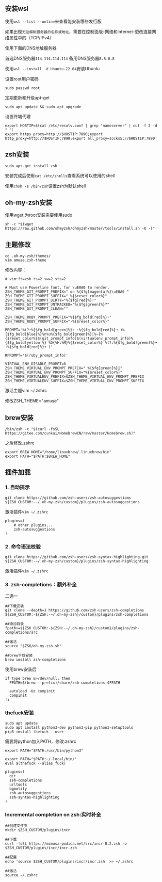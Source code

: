 ## 安装wsl

使用`wsl --list --online`来查看能安装哪些发行版

如果出现`无法解析服务器的名称或地址`，需要在控制面版-网络和internet-更改连接网络属性中的（TCP/IPv4）

使用下面的DNS地址服务器

首选DNS服务器`114.114.114.114`
备用DNS服务器`8.8.8.8`

使用`wsl --install -d Ubuntu-22.04`安装Ubuntu

设置root用户密码

`sudo passwd root`

定期更新和升级apt-get

```
sudo apt update && sudo apt upgrade
```

设置终端代理

```
export HOSTIP=$(cat /etc/resolv.conf | grep "nameserver" | cut -f 2 -d " ")
export https_proxy=http://$HOSTIP:7890;export http_proxy=http://$HOSTIP:7890;export all_proxy=socks5://$HOSTIP:7890
```

## zsh安装

`sudo apt-get install zsh`

安装完成后使用`cat /etc/shells`查看系统可以使用的shell

使用`chsh -s /bin/zsh`设置zsh为默认shell

## oh-my-zsh安装

使用wget,为root安装需要使用sudo
```
sh -c "$(wget https://raw.github.com/ohmyzsh/ohmyzsh/master/tools/install.sh -O -)"
```
## 主题修改
```
cd .oh-my-zsh/themes/
vim amuse.zsh-theme
```
修改内容：

```
# vim:ft=zsh ts=2 sw=2 sts=2

# Must use Powerline font, for \uE0A0 to render.
ZSH_THEME_GIT_PROMPT_PREFIX=" on %{$fg[magenta]%}\uE0A0 "
ZSH_THEME_GIT_PROMPT_SUFFIX=" %{$reset_color%}"
ZSH_THEME_GIT_PROMPT_DIRTY="%{$fg[red]%}!"
ZSH_THEME_GIT_PROMPT_UNTRACKED="%{$fg[green]%}?"
ZSH_THEME_GIT_PROMPT_CLEAN=""

ZSH_THEME_RUBY_PROMPT_PREFIX="%{$fg_bold[red]%}‹"
ZSH_THEME_RUBY_PROMPT_SUFFIX="›%{$reset_color%}"

PROMPT='%(?:%{$fg_bold[green]%}➜ :%{$fg_bold[red]%}➜ )%{$fg_bold[blue]%}%n%u%{$fg_bold[green]%}[%~]%{$reset_color%}$(git_prompt_info)$(virtualenv_prompt_info)%{$fg_bold[yellow]%} %D{%H:%M}%{$reset_color%} %(?:%{$fg_bold[green]%}➜ :%{$fg_bold[red]%}➜ )'

RPROMPT='$(ruby_prompt_info)'

VIRTUAL_ENV_DISABLE_PROMPT=0
ZSH_THEME_VIRTUAL_ENV_PROMPT_PREFIX=" %{$fg[green]%}🐍"
ZSH_THEME_VIRTUAL_ENV_PROMPT_SUFFIX="%{$reset_color%}"
ZSH_THEME_VIRTUALENV_PREFIX=$ZSH_THEME_VIRTUAL_ENV_PROMPT_PREFIX
ZSH_THEME_VIRTUALENV_SUFFIX=$ZSH_THEME_VIRTUAL_ENV_PROMPT_SUFFIX
```

激活主题vim ~/.zshrc

修改ZSH_THEME="amuse"

## brew安装

```
/bin/zsh -c "$(curl -fsSL https://gitee.com/cunkai/HomebrewCN/raw/master/Homebrew.sh)"
```

之后修改.zshrc
```
export BREW_HOME="/home/linuxbrew/.linuxbrew/bin"
export PATH="$PATH:$BREW_HOME"
```


## 插件加载

### 1. 自动提示

```
git clone https://github.com/zsh-users/zsh-autosuggestions ${ZSH_CUSTOM:-~/.oh-my-zsh/custom}/plugins/zsh-autosuggestions
```

激活插件`vim ~/.zshrc`
```
plugins=( 
    # other plugins...
    zsh-autosuggestions
)
```

### 2. 命令语法校验
```
git clone https://github.com/zsh-users/zsh-syntax-highlighting.git ${ZSH_CUSTOM:-~/.oh-my-zsh/custom}/plugins/zsh-syntax-highlighting
```
激活插件`vim ~/.zshrc`


### 3. zsh-completions：额外补全

二选一
```
##下载安装
git clone --depth=1 https://github.com/zsh-users/zsh-completions ${ZSH_CUSTOM:-${ZSH:-~/.oh-my-zsh}/custom}/plugins/zsh-completions

##添加目录
fpath+=${ZSH_CUSTOM:-${ZSH:-~/.oh-my-zsh}/custom}/plugins/zsh-completions/src

##激活
source "$ZSH/oh-my-zsh.sh"

##brew下载安装
brew install zsh-completions
```
使用brew安装后

```
if type brew &>/dev/null; then
  FPATH=$(brew --prefix)/share/zsh-completions:$FPATH

  autoload -Uz compinit
  compinit
fi
```


### thefuck安装

```
sudo apt update
sudo apt install python3-dev python3-pip python3-setuptools
pip3 install thefuck --user
```
需要将python加入PATH，修改.zshrc
```
export PATH="$PATH:/usr/bin/python3"

export PATH="$PATH:~/.local/bin/"
eval $(thefuck --alias fuck)
```
```
plugins=(
  git
  zsh-completions
  urltools
  bgnotify
  zsh-autosuggestions
  zsh-syntax-highlighting
)
```
### Incremental completion on zsh:实时补全

```
##创建文件夹
mkdir $ZSH_CUSTOM/plugins/incr

##下载
curl -fsSL https://mimosa-pudica.net/src/incr-0.2.zsh -o $ZSH_CUSTOM/plugins/incr/incr.zsh

##配置
echo 'source $ZSH_CUSTOM/plugins/incr/incr.zsh' >> ~/.zshrc

##激活
source ~/.zshrc
```
